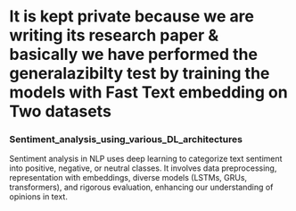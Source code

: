 # It is kept private because we are writing its research paper & basically we have performed the generalazibilty test by training the models with Fast Text embedding on Two datasets
### Sentiment_analysis_using_various_DL_architectures
 Sentiment analysis in NLP uses deep learning to categorize text sentiment into positive, negative, or neutral classes. It involves data preprocessing, representation with embeddings, diverse models (LSTMs, GRUs, transformers), and rigorous evaluation, enhancing our understanding of opinions in text.
